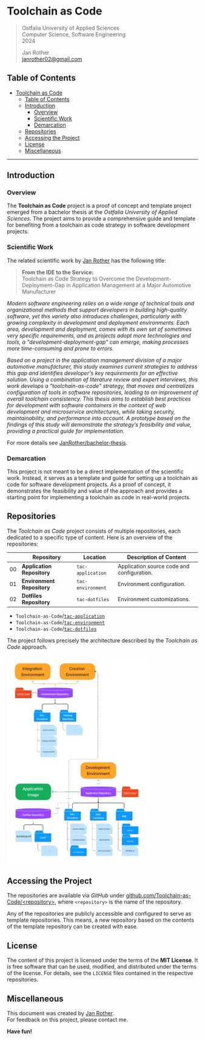 # Toolchain as Code

> Ostfalia University of Applied Sciences  
> Computer Science, Software Engineering  
> 2024  
> 
> Jan Rother  
> janrother02@gmail.com  

## Table of Contents

<!-- TOC -->
* [Toolchain as Code](#toolchain-as-code)
  * [Table of Contents](#table-of-contents)
  * [Introduction](#introduction)
    * [Overview](#overview)
    * [Scientific Work](#scientific-work)
    * [Demarcation](#demarcation)
  * [Repositories](#repositories)
  * [Accessing the Project](#accessing-the-project)
  * [License](#license)
  * [Miscellaneous](#miscellaneous)
<!-- TOC -->

-----

## Introduction

### Overview

The **Toolchain as Code** project is a proof of concept and template project emerged from a bachelor thesis at the *Ostfalia University of Applied Sciences*. The project aims to provide a comprehensive guide and template for benefiting from a toolchain as code strategy in software development projects.

### Scientific Work

The related scientific work by [Jan Rother](https://github.com/JanRother/) has the following title:

> **From the IDE to the Service:**  
> Toolchain as Code Strategy to Overcome the Development-Deployment-Gap in Application Management at a Major Automotive Manufacturer

*Modern software engineering relies on a wide range of technical tools and organizational methods that support developers in building high-quality software, yet this variety also introduces challenges, particularly with growing complexity in development and deployment environments. Each area, development and deployment, comes with its own set of sometimes very specific requirements, and as projects adopt more technologies and tools, a "development-deployment-gap" can emerge, making processes more time-consuming and prone to errors.*

*Based on a project in the application management division of a major automotive manufacturer, this study examines current strategies to address this gap and identifies developer's key requirements for an effective solution. Using a combination of literature review and expert interviews, this work develops a "toolchain-as-code" strategy, that moves and centralizes configuration of tools in software repositories, leading to an improvement of overall toolchain consistency. This thesis aims to establish best practices for development with software containers in the context of web development and microservice architectures, while taking security, maintainability, and performance into account. A prototype based on the findings of this study will demonstrate the strategy’s feasibility and value, providing a practical guide for implementation.*

For more details see [JanRother/bachelor-thesis](https://github.com/JanRother/bachelor-thesis).

### Demarcation

This project is not meant to be a direct implementation of the scientific work. Instead, it serves as a template and guide for setting up a toolchain as code for software development projects. As a proof of concept, it demonstrates the feasibility and value of the approach and provides a starting point for implementing a toolchain as code in real-world projects.

## Repositories

The *Toolchain as Code* project consists of multiple repositories, each dedicated to a specific type of content. Here is an overview of the repositories:

|    | Repository                 | Location          | Description of Content                     |
|----|----------------------------|-------------------|--------------------------------------------|
| 00 | **Application Repository** | `tac-application` | Application source code and configuration. |
| 01 | **Environment Repository** | `tac-environment` | Environment configuration.                 |
| 02 | **Dotfiles Repository**    | `tac-dotfiles`    | Environment customizations.                |

- `Toolchain-as-Code`/[`tac-application`](https://github.com/Toolchain-as-Code/tac-application)
- `Toolchain-as-Code`/[`tac-environment`](https://github.com/Toolchain-as-Code/tac-environment)
- `Toolchain-as-Code`/[`tac-dotfiles`](https://github.com/Toolchain-as-Code/tac-dotfiles)

The project follows precisely the architecture described by the *Toolchain as Code* approach.

![](./images/project-architecture.png)

## Accessing the Project

The repositories are available via *GitHub* under [github.com/Toolchain-as-Code/\<repository\>](https://github.com/Toolchain-as-Code/), where `<repository>` is the name of the repository.

Any of the repositories are publicly accessible and configured to serve as template repositories. This means, a new repository based on the contents of the template repository can be created with ease.

## License

The content of this project is licensed under the terms of the **MIT License**. It is free software that can be used, modified, and distributed under the terms of the license. For details, see the `LICENSE` files contained in the respective repositories.

## Miscellaneous

This document was created by [Jan Rother](https://github.com/JanRother/).  
For feedback on this project, please contact me.  

**Have fun!**
